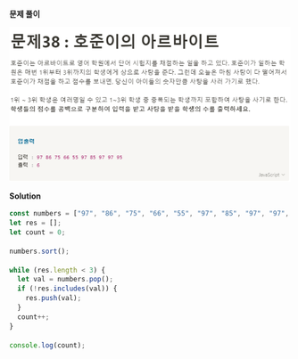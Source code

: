 **문제 풀이**

![이미지](../assets/images/result_38.PNG)

**Solution**

```javascript
const numbers = ["97", "86", "75", "66", "55", "97", "85", "97", "97", "95"];
let res = [];
let count = 0;

numbers.sort();

while (res.length < 3) {
  let val = numbers.pop();
  if (!res.includes(val)) {
    res.push(val);
  }
  count++;
}

console.log(count);
```
